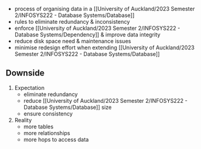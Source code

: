 - process of organising data in a [[University of Auckland/2023 Semester 2/INFOSYS222 - Database Systems/Database]]
- rules to eliminate redundancy & inconsistency
- enforce [[University of Auckland/2023 Semester 2/INFOSYS222 - Database Systems/Dependency]] & improve data integrity
- reduce disk space need & maintenance issues
- minimise redesign effort when extending [[University of Auckland/2023 Semester 2/INFOSYS222 - Database Systems/Database]]

## Downside
1. Expectation
	- eliminate redundancy
	- reduce [[University of Auckland/2023 Semester 2/INFOSYS222 - Database Systems/Database]] size
	- ensure consistency
2. Reality
	- more tables
	- more relationships
	- more hops to access data
